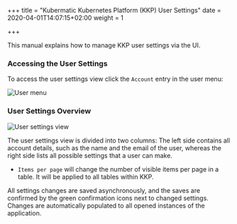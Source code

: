 +++
title = "Kubermatic Kubernetes Platform (KKP) User Settings"
date = 2020-04-01T14:07:15+02:00
weight = 1

+++

This manual explains how to manage KKP user settings via the UI.

### Accessing the User Settings
To access the user settings view click the `Account` entry in the user menu:

![User menu](/img/kubermatic/v2.13/advanced/user-settings/menu.png)

### User Settings Overview

![User settings view](/img/kubermatic/v2.13/advanced/user-settings/view.png)

The user settings view is divided into two columns:
The left side contains all account details, such as the name and the email of the user, whereas the right side lists all possible settings that a user can make.

  * `Items per page` will change the number of visible items per page in a table. It will be applied to all tables within KKP.

All settings changes are saved asynchronously, and the saves are confirmed by the green confirmation icons next to changed settings. Changes are automatically populated to all opened instances of the application.
